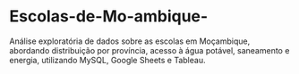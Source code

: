 # Escolas-de-Mo-ambique-
Análise exploratória de dados sobre as escolas em Moçambique, abordando distribuição por província, acesso à água potável, saneamento e energia, utilizando MySQL, Google Sheets e Tableau.
